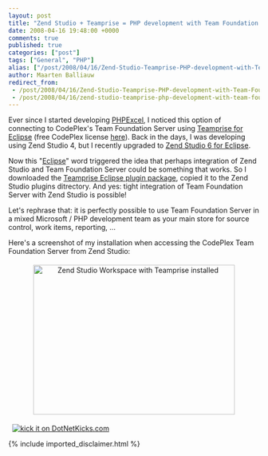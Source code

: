```yaml
---
layout: post
title: "Zend Studio + Teamprise = PHP development with Team Foundation Server"
date: 2008-04-16 19:48:00 +0000
comments: true
published: true
categories: ["post"]
tags: ["General", "PHP"]
alias: ["/post/2008/04/16/Zend-Studio-Teamprise-PHP-development-with-Team-Foundation-Server.aspx", "/post/2008/04/16/zend-studio-teamprise-php-development-with-team-foundation-server.aspx"]
author: Maarten Balliauw
redirect_from:
 - /post/2008/04/16/Zend-Studio-Teamprise-PHP-development-with-Team-Foundation-Server.aspx.html
 - /post/2008/04/16/zend-studio-teamprise-php-development-with-team-foundation-server.aspx.html
---
```

<p>
Ever since I started developing <a href="http://www.phpexcel.net" target="_blank">PHPExcel</a>, I noticed this option of connecting to CodePlex&#39;s Team Foundation Server using <a href="http://www.teamprise.com/" target="_blank">Teamprise for Eclipse</a> (free CodePlex license <a href="http://www.codeplex.com/CodePlex/Wiki/View.aspx?title=Obtaining%20the%20Teamprise%20Client" target="_blank">here</a>). Back in the days, I was developing using Zend Studio 4, but I recently upgraded to <a href="http://www.codeplex.com/CodePlex/Wiki/View.aspx?title=Obtaining%20the%20Teamprise%20Client" target="_blank">Zend Studio 6 for Eclipse</a>.
</p>
<p>
Now this &quot;<a href="http://www.eclipse.org/" target="_blank">Eclipse</a>&quot; word triggered the idea that perhaps integration of Zend Studio and Team Foundation Server could be something that works. So I downloaded the <a href="http://www.teamprise.com/products/plugin" target="_blank">Teamprise Eclipse plugin package</a>, copied it to the Zend Studio plugins ditrectory. And yes: tight integration of Team Foundation Server with Zend Studio is possible!
</p>
<p>
Let&#39;s rephrase that: it is perfectly possible to use Team Foundation Server in a mixed Microsoft / PHP development team as your main store for source control, work items, reporting, ...
</p>
<p>
Here&#39;s a screenshot of my installation when accessing the CodePlex Team Foundation Server from Zend Studio:
</p>
<p align="center">
<a href="/images/WindowsLiveWriter/ZendStudioTeamprisePHPdevelopmentwithTea_A6E1/image_4.png"><img style="border: 0px none ; margin: 5px" src="/images/WindowsLiveWriter/ZendStudioTeamprisePHPdevelopmentwithTea_A6E1/image_thumb_1.png" border="0" alt="Zend Studio Workspace with Teamprise installed" width="404" height="300" /></a> 
</p>
<p align="left">
&nbsp;
<a href="http://www.dotnetkicks.com/kick/?url=/post/2008/04/Zend-Studio-Teamprise-PHP-development-with-Team-Foundation-Server.aspx&amp;title=Zend Studio + Teamprise = PHP development with Team Foundation Server">
                    <img src="http://www.dotnetkicks.com/Services/Images/KickItImageGenerator.ashx?url=/post/2008/04/Zend-Studio-Teamprise-PHP-development-with-Team-Foundation-Server.aspx" border="0" alt="kick it on DotNetKicks.com" />
                  </a>
</p>

{% include imported_disclaimer.html %}
